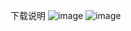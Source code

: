 下载说明
![image](https://github.com/hao888TUV/JUC_Advance/assets/116476124/a9f25e89-5a33-4329-8b12-5603f93661be)
![image](https://github.com/hao888TUV/JUC_Advance/assets/116476124/5a74b44c-8cbc-44fe-818a-2fcf10398206)

